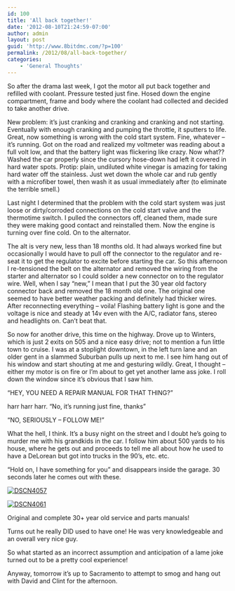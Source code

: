 ```yaml
---
id: 100
title: 'All back together!'
date: '2012-08-10T21:24:59-07:00'
author: admin
layout: post
guid: 'http://www.8bitdmc.com/?p=100'
permalink: /2012/08/all-back-together/
categories:
    - 'General Thoughts'
---
```


So after the drama last week, I got the motor all put back together and refilled with coolant. Pressure tested just fine. Hosed down the engine compartment, frame and body where the coolant had collected and decided to take another drive.

New problem: it’s just cranking and cranking and cranking and not starting. Eventually with enough cranking and pumping the throttle, it sputters to life. Great, now something is wrong with the cold start system. Fine, whatever – it’s running. Got on the road and realized my voltmeter was reading about a full volt low, and that the battery light was flickering like crazy. Now what?? Washed the car properly since the cursory hose-down had left it covered in hard water spots. Protip: plain, undiluted white vinegar is amazing for taking hard water off the stainless. Just wet down the whole car and rub gently with a microfiber towel, then wash it as usual immediately after (to eliminate the terrible smell.)

Last night I determined that the problem with the cold start system was just loose or dirty/corroded connections on the cold start valve and the thermotime switch. I pulled the connectors off, cleaned them, made sure they were making good contact and reinstalled them. Now the engine is turning over fine cold. On to the alternator.

The alt is very new, less than 18 months old. It had always worked fine but occasionally I would have to pull off the connector to the regulator and re-seat it to get the regulator to excite before starting the car. So this afternoon I re-tensioned the belt on the alternator and removed the wiring from the starter and alternator so I could solder a new connector on to the regulator wire. Well, when I say “new,” I mean that I put the 30 year old factory connector back and removed the 18 month old one. The original one seemed to have better weather packing and definitely had thicker wires. After reconnecting everything – voila! Flashing battery light is gone and the voltage is nice and steady at 14v even with the A/C, radiator fans, stereo and headlights on. Can’t beat that.

So now for another drive, this time on the highway. Drove up to Winters, which is just 2 exits on 505 and a nice easy drive; not to mention a fun little town to cruise. I was at a stoplight downtown, in the left turn lane and an older gent in a slammed Suburban pulls up next to me. I see him hang out of his window and start shouting at me and gesturing wildly. Great, I thought – either my motor is on fire or I’m about to get yet another lame ass joke. I roll down the window since it’s obvious that I saw him.

“HEY, YOU NEED A REPAIR MANUAL FOR THAT THING?”

harr harr harr. “No, it’s running just fine, thanks”

“NO, SERIOUSLY – FOLLOW ME!”

What the hell, I think. It’s a busy night on the street and I doubt he’s going to murder me with his grandkids in the car. I follow him about 500 yards to his house, where he gets out and proceeds to tell me all about how he used to have a DeLorean but got into trucks in the 90’s, etc. etc.

“Hold on, I have something for you” and disappears inside the garage. 30 seconds later he comes out with these.

[![](https://www.8bitdmc.com/wp-content/uploads/2012/08/DSCN4057-300x224.jpg "DSCN4057")](https://www.8bitdmc.com/wp-content/uploads/2012/08/DSCN4057.jpg)

[![](https://www.8bitdmc.com/wp-content/uploads/2012/08/DSCN4061-300x224.jpg "DSCN4061")](https://www.8bitdmc.com/wp-content/uploads/2012/08/DSCN4061.jpg)

Original and complete 30+ year old service and parts manuals!

Turns out he really DID used to have one! He was very knowledgeable and an overall very nice guy.

So what started as an incorrect assumption and anticipation of a lame joke turned out to be a pretty cool experience!

Anyway, tomorrow it’s up to Sacramento to attempt to smog and hang out with David and Clint for the afternoon.